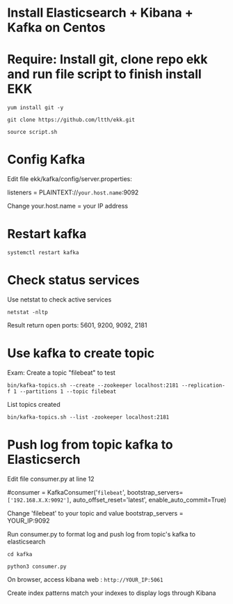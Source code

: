# Install Elasticsearch + Kibana + Kafka on Centos 
# Require: Install git, clone repo ekk and run file script to finish install EKK
```
yum install git -y

git clone https://github.com/ltth/ekk.git

source script.sh
```

# Config Kafka 

Edit file ekk/kafka/config/server.properties:

listeners = PLAINTEXT://```your.host.name```:9092

Change your.host.name = your IP address

# Restart kafka

```
systemctl restart kafka
```
# Check status services
Use netstat to check active services 

```
netstat -nltp
```

Result return open ports: 5601, 9200, 9092, 2181

# Use kafka to create topic

Exam: Create a topic "filebeat" to test

```
bin/kafka-topics.sh --create --zookeeper localhost:2181 --replication-f 1 --partitions 1 --topic filebeat

```

List topics created

```
bin/kafka-topics.sh --list -zookeeper localhost:2181
```
# Push log from topic kafka to Elasticserch
Edit file consumer.py at line 12

#consumer = KafkaConsumer('```filebeat```', bootstrap_servers=```['192.168.X.X:9092']```, auto_offset_reset='latest', enable_auto_commit=True)

Change 'filebeat' to your topic and value bootstrap_servers = YOUR_IP:9092

Run consumer.py to format log and push log from topic's kafka to elasticsearch

```
cd kafka

python3 consumer.py
```

On browser, access kibana web : ```http://YOUR_IP:5061```

Create index patterns match your indexes to display logs through Kibana


